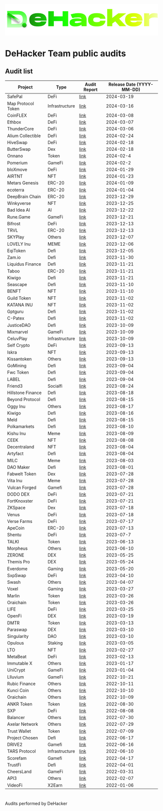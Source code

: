 ![](DeHacker.png)

# DeHacker Team public audits

## Audit list
| Project | Type | Audit Report | Release Date (YYYY-MM-DD) |
|---|---|---|---|
| SafePal | DeFi | [link](https://github.com/DeHacker-io/audits_public/blob/main/SafePal.pdf) | 2024-03-19 |
| Map Protocol Token | Infrastructure | [link](https://github.com/DeHacker-io/audits_public/blob/main/Map%20Protocol%20Token.pdf) | 2024-03-16 |
| CoinFLEX | DeFi | [link](https://github.com/DeHacker-io/audits_public/blob/main/CoinFLEX.pdf) | 2024-03-08 |
| Ethbox | DeFi | [link](https://github.com/DeHacker-io/audits_public/blob/main/Ethbox.pdf) | 2024-03-07 |
| ThunderCore | DeFi | [link](https://github.com/DeHacker-io/audits_public/blob/main/ThunderCore.pdf) | 2024-03-06 |
| Alium Collectible | DeFi | [link](https://github.com/DeHacker-io/audits_public/blob/main/Alium%20Collectible.pdf) | 2024-02-24 |
| HiveSwap | DeFi | [link](https://github.com/DeHacker-io/audits_public/blob/main/HiveSwap.pdf) | 2024-02-18 |
| ButterSwap | Dex | [link](https://github.com/DeHacker-io/audits_public/blob/main/ButterSwap.pdf) | 2024-02-18 |
| Onnano | Token | [link](https://github.com/DeHacker-io/audits_public/blob/main/Onnano.pdf) | 2024-02-4 |
| Pomerium | GameFi | [link](https://github.com/DeHacker-io/audits_public/blob/main/Pomerium.pdf) | 2024-02-2 |
| bloXmove | DeFi | [link](https://github.com/DeHacker-io/audits_public/blob/main/bloXmove.pdf) | 2024-01-29 |
| AIRTNT | NFT | [link](https://github.com/DeHacker-io/audits_public/blob/main/AIRTNT%20-%20Audit.pdf) | 2024-01-23 |
| Metars Genesis | ERC-20 | [link](https://github.com/DeHacker-io/audits_public/blob/main/Metars%20Genesis.pdf) | 2024-01-09 |
| ecoterra | ERC-20 | [link](https://github.com/DeHacker-io/audits_public/blob/main/ecoterra.pdf) | 2024-01-04 |
| DeepBrain Chain | ERC-20 | [link](https://github.com/DeHacker-io/audits_public/blob/main/DeepBrain%20Chain.pdf) | 2023-12-29 |
| Winkyverse | NFT | [link](https://github.com/DeHacker-io/audits_public/blob/main/Winkyverse.pdf) | 2023-12-25 |
| Bad Idea AI | AI | [link](https://github.com/DeHacker-io/audits_public/blob/main/Bad%20Idea%20AI.pdf) | 2023-12-22 |
| Rune.Game | GameFi | [link](https://github.com/DeHacker-io/audits_public/blob/main/Rune.Game.pdf) | 2023-12-21 |
| Bifrost | DeFi | [link](https://github.com/DeHacker-io/audits_public/blob/main/Bifrost.pdf) | 2023-12-13 |
| TRVL | ERC-20 | [link](https://github.com/DeHacker-io/audits_public/blob/main/TRVL.pdf) | 2023-12-13 |
| SKYPlay | Others | [link](https://github.com/DeHacker-io/audits_public/blob/main/SKYPlay.pdf) | 2023-12-07 |
| LOVELY Inu | MEME | [link](https://github.com/DeHacker-io/audits_public/blob/main/LOVELY%20Inu.pdf) | 2023-12-06 |
| EqiToken | Defi | [link](https://github.com/DeHacker-io/audits_public/blob/main/EqiToken.pdf) | 2023-12-05 |
| Zam.io | Defi | [link](https://github.com/DeHacker-io/audits_public/blob/main/Zam.io.pdf) | 2023-11-30 |
| Liquidus Finance | Defi | [link](https://github.com/DeHacker-io/audits_public/blob/main/Liquidus%20Finance.pdf) | 2023-11-21 |
| Taboo | ERC-20 | [link](https://github.com/DeHacker-io/audits_public/blob/main/Taboo.pdf) | 2023-11-21 |
| Kiwigo | Defi | [link](https://github.com/DeHacker-io/audits_public/blob/main/Kiwigo.pdf) | 2023-11-21 |
| Seascape | Defi | [link](https://github.com/DeHacker-io/audits_public/blob/main/Seascape.pdf) | 2023-11-10 |
| BENFT | NFT | [link](https://github.com/DeHacker-io/audits_public/blob/main/BENFT.pdf) | 2023-11-10 |
| Guild Token | NFT | [link](https://github.com/DeHacker-io/audits_public/blob/main/Guild%20Token.pdf) | 2023-11-02 |
| KATANA INU | NFT | [link](https://github.com/DeHacker-io/audits_public/blob/main/KATANA%20INU.pdf) | 2023-11-02 |
| Gptguru | Defi | [link](https://github.com/DeHacker-io/audits_public/blob/main/Gptguru.pdf) | 2023-11-02 |
| C-Patex | Defi | [link](https://github.com/DeHacker-io/audits_public/blob/main/C-patex.pdf) | 2023-11-02 |
| JusticeDAO | Defi | [link](https://github.com/DeHacker-io/audits_public/blob/main/JusticeDAO.pdf) | 2023-10-09 |
| Mixmarvel | GameFi | [link](https://github.com/DeHacker-io/audits_public/blob/main/MixMarvel.pdf) | 2023-10-09 |
| CeluvPlay | Infrastructure | [link](https://github.com/DeHacker-io/audits_public/blob/main/CeluvPlay.pdf) | 2023-10-09 |
| Self Crypto | DeFi | [link](https://github.com/DeHacker-io/audits_public/blob/main/Self%20Crypto.pdf) | 2023-09-13 |
| Iskra | NFT | [link](https://github.com/DeHacker-io/audits_public/blob/main/Iskra.pdf) | 2023-09-13 |
| Kissantoken | Others | [link](https://github.com/DeHacker-io/audits_public/blob/main/Kissantoken.pdf) | 2023-09-13 |
| GoMining | Defi | [link](https://github.com/DeHacker-io/audits_public/blob/main/GoMining.pdf) | 2023-09-04 |
| Fwc Token | Defi | [link](https://github.com/DeHacker-io/audits_public/blob/main/fwc%20token.pdf) | 2023-09-04 |
| LABEL | Defi | [link](https://github.com/DeHacker-io/audits_public/blob/main/LABEL.pdf) | 2023-09-04 |
| Friend3 | Socialfi | [link](https://github.com/DeHacker-io/audits_public/blob/main/Friend3.pdf) | 2023-08-24 |
| Hillstone Finance | Defi | [link](https://github.com/DeHacker-io/audits_public/blob/main/Hillstone%20Finance.pdf) | 2023-08-18 |
| Beyond Protocol | Defi | [link](https://github.com/DeHacker-io/audits_public/blob/main/Beyond%20Protocol.pdf) | 2023-08-15 |
| Oggy Inu | Others | [link](https://github.com/DeHacker-io/audits_public/blob/main/Oggy%20Inu.pdf) | 2023-08-17 |
| Kiwigo | Defi | [link](https://github.com/DeHacker-io/audits_public/blob/main/Kiwigo.pdf) | 2023-08-16 |
| Meld | Defi | [link](https://github.com/DeHacker-io/audits_public/blob/main/Meld.pdf) | 2023-08-15 |
| Polkamarkets | Defi | [link](https://github.com/DeHacker-io/audits_public/blob/main/Polkamarkets.pdf) | 2023-08-10 |
| Kishu Inu | Meme | [link](https://github.com/DeHacker-io/audits_public/blob/main/Kishu%20Inu.pdf)| 2023-08-09 |
| CEEK | NFT | [link](https://github.com/DeHacker-io/audits_public/blob/main/CEEK.pdf) | 2023-08-08 |
| Decentraland | NFT | [link](https://github.com/DeHacker-io/audits_public/blob/main/Decentraland.pdf) | 2023-08-04 |
| Artyfact | Defi | [link](https://github.com/DeHacker-io/audits_public/blob/main/Artyfact.pdf) | 2023-08-04 |
| MILC | Meme | [link](https://github.com/DeHacker-io/audits_public/blob/main/MILC.pdf) | 2023-08-03 |
| DAO Maker | Defi | [link](https://github.com/DeHacker-io/audits_public/blob/main/DAO%20Maker.pdf) | 2023-08-01 |
| Fabwelt Token | Dex | [link](https://github.com/DeHacker-io/audits_public/blob/main/Fabwelt%20Token.pdf) | 2023-07-28 |
| Vita Inu | Meme | [link](https://github.com/DeHacker-io/audits_public/blob/main/Vita%20Inu.pdf) | 2023-07-28 |
| Vulcan Forged | Gamefi | [link](https://github.com/DeHacker-io/audits_public/blob/main/Vulcan%20Forged.pdf) | 2023-07-28 |
| DODO DEX | DeFi | [link](https://github.com/DeHacker-io/audits_public/blob/main/DODO%20DEX.pdf) | 2023-07-21 |
| FortKnoxster | DeFi | [link](https://github.com/DeHacker-io/audits_public/blob/main/FortKnoxster%20DieFi.pdf) | 2023-07-21 |
| ZKSpace | Dex | [link](https://github.com/DeHacker-io/audits_public/blob/main/ZKSpace.pdf) | 2023-07-18 |
| Venus | DeFi | [link](https://github.com/DeHacker-io/audits_public/blob/main/Venus.pdf) | 2023-07-18 |
| Verse Farms | DeFi | [link](https://github.com/DeHacker-io/audits_public/blob/main/Bitcoin.com.pdf) | 2023-07-17 |
| ApeCoin | ERC-20 | [link](https://github.com/DeHacker-io/audits_public/blob/main/ApeCoin.pdf) | 2023-07-13 |
| Shentu | DeFi | [link](https://github.com/DeHacker-io/audits_public/blob/main/Shentu.pdf) | 2023-07-7 |
| TALKI | Token | [link](https://github.com/DeHacker-io/audits_public/blob/main/TALKI.pdf) | 2023-06-13 |
| Morpheus | Others | [link](https://github.com/DeHacker-io/audits_public/blob/main/Morpheus.pdf) | 2023-06-10 |
| ZERONE | DEX | [link](https://github.com/DeHacker-io/audits_public/blob/main/ZERONE.pdf) | 2023-05-25 |
| Themis Pro | DEX | [link](https://github.com/DeHacker-io/audits_public/blob/main/Themis.pdf) | 2023-05-24 |
| Everdome | Gaming | [link](https://github.com/DeHacker-io/audits_public/blob/main/Everdome.pdf) | 2023-05-20 |
| SxpSwap | DeFi | [link](https://github.com/DeHacker-io/audits_public/blob/main/SxpSwap.pdf) | 2023-04-10 |
| Swash | Others | [link](https://github.com/DeHacker-io/audits_public/blob/main/Swash.pdf) | 2023-04-07 |
| Voxel | Gaming | [link](https://github.com/DeHacker-io/audits_public/blob/main/Voxel.pdf) | 2023-03-27 |
| Marlin | Token | [link](https://github.com/DeHacker-io/audits_public/blob/main/Marlin.pdf) | 2023-03-26 |
| Oraichain | Token | [link](https://github.com/DeHacker-io/audits_public/blob/main/Oraichain.pdf) | 2023-03-26 |
| LIFE | DeFi | [link](https://github.com/DeHacker-io/audits_public/blob/main/LIFE.pdf) | 2023-03-25 |
| OpenFi | DEX | [link](https://github.com/DeHacker-io/audits_public/blob/main/OpenFi.pdf) | 2023-03-19 |
| DMTR | Token | [link](https://github.com/DeHacker-io/audits_public/blob/main/DMTR.pdf) | 2023-03-13 |
| Paraswap | DEX | [link](https://github.com/DeHacker-io/audits_public/blob/main/Paraswap.pdf) | 2023-03-10 |
| Singularity | DAO | [link](https://github.com/DeHacker-io/audits_public/blob/main/Singularity.pdf) | 2023-03-10 |
| Opulous | Staking | [link](https://github.com/DeHacker-io/audits_public/blob/main/Opulous.pdf) | 2023-03-05 |
| LTO | NFT | [link](https://github.com/DeHacker-io/audits_public/blob/main/LTO.pdf) | 2023-02-27 |
| MetaBeat | DeFi | [link](https://github.com/DeHacker-io/audits_public/blob/main/MetaBeat.pdf) | 2023-02-13 |
| Immutable X | Others | [link](https://github.com/DeHacker-io/audits_public/blob/main/Immutable%20X.pdf) | 2023-01-17 |
| UniCrypt | GameFi | [link](https://github.com/DeHacker-io/audits_public/blob/main/UniCrypt.pdf) | 2023-01-04 |
| Llluvium | GameFi | [link](https://github.com/DeHacker-io/audits_public/blob/main/Illuvium.pdf) | 2022-10-21 |
| Rubic Finance | Others | [link](https://github.com/DeHacker-io/audits_public/blob/main/Rubic%20Finance.pdf) | 2022-10-11 |
| Kunci Coin | Others | [link](https://github.com/DeHacker-io/audits_public/blob/main/Kunci%20Coin.pdf) | 2022-10-10 |
| Oraichain | Others | [link](https://github.com/DeHacker-io/audits_public/blob/main/Oraichain.pdf) | 2022-10-09 |
| ANKR Token | Token | [link](https://github.com/DeHacker-io/audits_public/blob/main/ANKR%20Token.pdf) | 2022-08-30 |
| SXP | DeFi | [link](https://github.com/DeHacker-io/audits_public/blob/main/SXP.pdf) | 2022-08-08 |
| Balancer | Others | [link](https://github.com/DeHacker-io/audits_public/blob/main/Balancer.pdf) | 2022-07-30 |
| Axelar Network| Others | [link](https://github.com/DeHacker-io/audits_public/blob/main/Axelar%20Network.pdf) | 2022-07-29 |
| Trust Wallet | Token | [link](https://github.com/DeHacker-io/audits_public/blob/main/TWT%20Token.pdf) | 2022-07-09 |
| Project Chosen | Defi | [link](https://github.com/DeHacker-io/audits_public/blob/main/Project%20Chosen.pdf) | 2022-06-17 |
| DRIVE2 | Gamefi | [link](https://github.com/DeHacker-io/audits_public/blob/main/DRIVE2.pdf) | 2022-06-16 |
| TARS Protocol | Infrastructure | [link](https://github.com/DeHacker-io/audits_public/blob/main/TARSProtocol.pdf) | 2022-06-10 |
| Scorefam | Gamefi | [link](https://github.com/DeHacker-io/audits_public/blob/main/Scorefam.pdf) | 2022-04-17 |
| TrustFi | Defi | [link](https://github.com/DeHacker-io/audits_public/blob/main/Trustfi.pdf) | 2022-04-01 |
| CheersLand | GameFi | [link](https://github.com/DeHacker-io/audits_public/blob/main/CheersLand.pdf) | 2022-03-31 |
| API3 | Others | [link](https://github.com/DeHacker-io/audits_public/blob/main/API3.pdf) | 2022-02-07 |
| VideoFi | X2Earn | [link](https://github.com/DeHacker-io/audits_public/blob/main/VideoFi.pdf) | 2022-01-06 |





#
Audits performed by DeHacker

